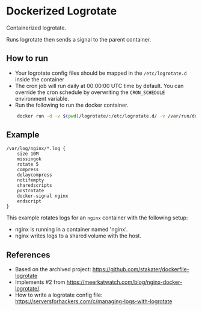 # Dockerized Logrotate

Containerized logrotate.

Runs logrotate then sends a signal to the parent container.

## How to run

* Your logrotate config files should be mapped in the `/etc/logrotate.d` inside the container
* The cron job will run daily at 00:00:00 UTC time by default. You can override the cron schedule by overwriting the `CRON_SCHEDULE` environment variable.
* Run the following to run the docker container.

```bash
    docker run -d -v $(pwd)/logrotate/:/etc/logrotate.d/ -v /var/run/docker.sock:/tmp/docker.sock mindspun/logrotate
```

## Example

```
/var/log/nginx/*.log {
    size 10M
    missingok
    rotate 5
    compress
    delaycompress
    notifempty
    sharedscripts
    postrotate
    docker-signal nginx
    endscript
}
```

This example rotates logs for an `nginx` container with the following setup:
* nginx is running in a container named 'nginx'.
* nginx writes logs to a shared volume with the host.


## References

* Based on the archived project: https://github.com/stakater/dockerfile-logrotate
* Implements #2 from https://meerkatwatch.com/blog/nginx-docker-logrotate/.
* How to write a logrotate config file: https://serversforhackers.com/c/managing-logs-with-logrotate